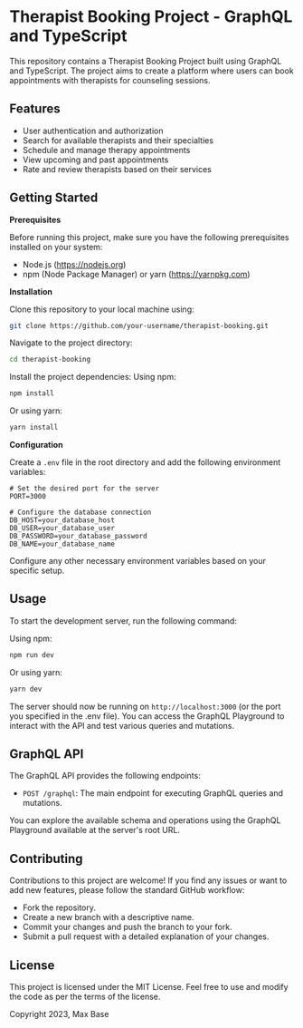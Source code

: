 # Therapist Booking Project - GraphQL and TypeScript

This repository contains a Therapist Booking Project built using GraphQL and TypeScript. The project aims to create a platform where users can book appointments with therapists for counseling sessions.

## Features

- User authentication and authorization
- Search for available therapists and their specialties
- Schedule and manage therapy appointments
- View upcoming and past appointments
- Rate and review therapists based on their services

## Getting Started

**Prerequisites**

Before running this project, make sure you have the following prerequisites installed on your system:

- Node.js (https://nodejs.org)
- npm (Node Package Manager) or yarn (https://yarnpkg.com)

**Installation**

Clone this repository to your local machine using:

```bash
git clone https://github.com/your-username/therapist-booking.git
```

Navigate to the project directory:

```bash
cd therapist-booking
```

Install the project dependencies:
Using npm:

```bash
npm install
```

Or using yarn:

```bash
yarn install
```

**Configuration**

Create a `.env` file in the root directory and add the following environment variables:
```env
# Set the desired port for the server
PORT=3000

# Configure the database connection
DB_HOST=your_database_host
DB_USER=your_database_user
DB_PASSWORD=your_database_password
DB_NAME=your_database_name
```

Configure any other necessary environment variables based on your specific setup.

## Usage

To start the development server, run the following command:

Using npm:

```bash
npm run dev
```

Or using yarn:

```bash
yarn dev
```

The server should now be running on `http://localhost:3000` (or the port you specified in the .env file). You can access the GraphQL Playground to interact with the API and test various queries and mutations.

## GraphQL API

The GraphQL API provides the following endpoints:

- `POST /graphql`: The main endpoint for executing GraphQL queries and mutations.

You can explore the available schema and operations using the GraphQL Playground available at the server's root URL.

## Contributing

Contributions to this project are welcome! If you find any issues or want to add new features, please follow the standard GitHub workflow:

- Fork the repository.
- Create a new branch with a descriptive name.
- Commit your changes and push the branch to your fork.
- Submit a pull request with a detailed explanation of your changes.

## License

This project is licensed under the MIT License. Feel free to use and modify the code as per the terms of the license.

Copyright 2023, Max Base
